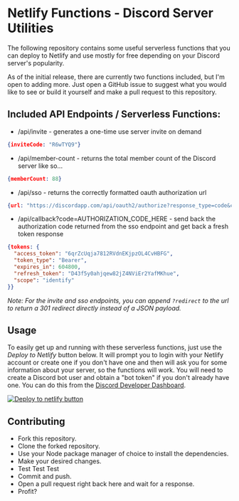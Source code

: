 # Netlify Functions - Discord Server Utilities

The following repository contains some useful serverless functions that you can deploy to Netlify and use mostly for free depending on your Discord server's popularity.

As of the initial release, there are currently two functions included, but I'm open to adding more. Just open a GitHub issue to suggest what you would like to see or build it yourself and make a pull request to this repository.

## Included API Endpoints / Serverless Functions:
- /api/invite - generates a one-time use server invite on demand
```json
{inviteCode: "R6wTYQ9"}
```
- /api/member-count - returns the total member count of the Discord server like so...
```json
{memberCount: 88}
```
- /api/sso - returns the correctly formatted oauth authorization url
```json
{url: "https://discordapp.com/api/oauth2/authorize?response_type=code&client_id=157730590492196864&scope=identify%20guilds.join&state=15773059ghq9183habn&redirect_uri=https%3A%2F%2Fnicememe.website&prompt=consent"}
```
- /api/callback?code=AUTHORIZATION_CODE_HERE - send back the authorization code returned from the sso endpoint and get back a fresh token response 
```json
{tokens: {
  "access_token": "6qrZcUqja7812RVdnEKjpzOL4CvHBFG",
  "token_type": "Bearer",
  "expires_in": 604800,
  "refresh_token": "D43f5y0ahjqew82jZ4NViEr2YafMKhue",
  "scope": "identify"
}}
```

_Note: For the invite and sso endpoints, you can append `?redirect` to the url to return a 301 redirect directly instead of a JSON payload._

## Usage

To easily get up and running with these serverless functions, just use the _Deploy to Netlify_ button below. It will prompt you to login with your Netlify account or create one if you don't have one and then will ask you for some information about your server, so the functions will work. You will need to create a Discord bot user and obtain a "bot token" if you don't already have one. You can do this from the [Discord Developer Dashboard](https://discordapp.com/developers/applications).

[![Deploy to netlify button](https://www.netlify.com/img/deploy/button.svg)](https://app.netlify.com/start/deploy?repository=https://github.com/crock/netlify-functions-discord-utils)

## Contributing

- Fork this repository.
- Clone the forked repository.
- Use your Node package manager of choice to install the dependencies.
- Make your desired changes.
- Test Test Test
- Commit and push.
- Open a pull request right back here and wait for a response.
- Profit?
